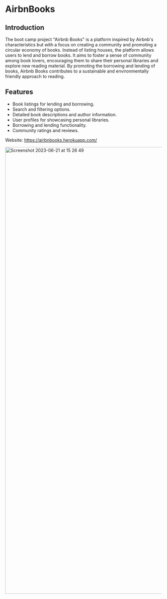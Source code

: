 # AirbnBooks

## Introduction
The boot camp project "Airbnb Books" is a platform inspired by Airbnb's characteristics but with a focus on creating a community and promoting a circular economy of books. Instead of listing houses, the platform allows users to lend and borrow books. It aims to foster a sense of community among book lovers, encouraging them to share their personal libraries and explore new reading material. By promoting the borrowing and lending of books, Airbnb Books contributes to a sustainable and environmentally friendly approach to reading. 

## Features
* Book listings for lending and borrowing.
* Search and filtering options.
* Detailed book descriptions and author information.
* User profiles for showcasing personal libraries.
* Borrowing and lending functionality.
* Community ratings and reviews.

Website: https://airbnbooks.herokuapp.com/ 

<img width="1438" alt="Screenshot 2023-06-21 at 15 26 49" src="https://github.com/aritafernandes/airbnbooks_app/assets/127790464/127e74e8-968b-4aa6-9509-9a5bf80fdaa5">
